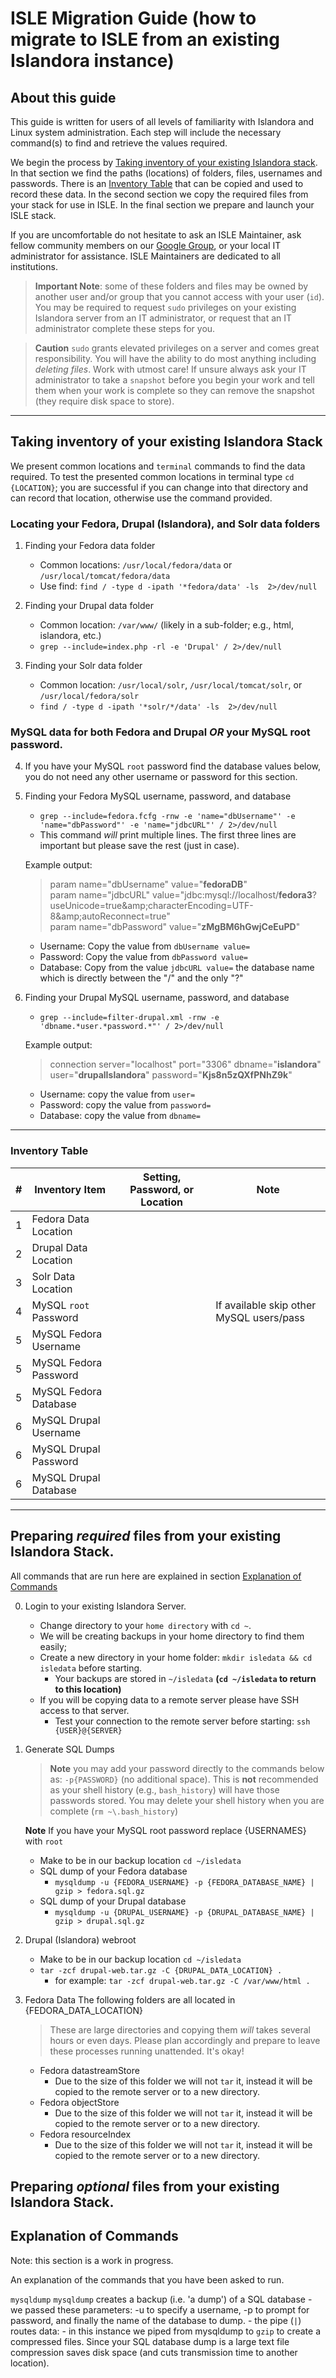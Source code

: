 

# ISLE Migration Guide (how to migrate to ISLE from an existing Islandora instance)

## About this guide
This guide is written for users of all levels of familiarity with Islandora and Linux system administration. Each step will include the necessary command(s) to find and retrieve the values required. 

We begin the process by [Taking inventory of your existing Islandora stack](#taking-inventory-of-your-existing-islandora-stack). In that section we find the paths (locations) of folders, files, usernames and passwords. There is an [Inventory Table](#inventory-table) that can be copied and used to record these data.  In the second section we copy the required files from your stack for use in ISLE. In the final section we prepare and launch your ISLE stack.

If you are uncomfortable do not hesitate to ask an ISLE Maintainer, ask fellow community members on our [Google Group](https://groups.google.com/forum/#!forum/islandora-isle), or your local IT administrator for assistance. ISLE Maintainers are dedicated to all institutions.

> **Important Note**: some of these folders and files may be owned by another user and/or group that you cannot access with your user (`id`).   You may be required to request `sudo` privileges on your existing Islandora server from an IT administrator, or request that an IT administrator complete these steps for you.  

> **Caution** `sudo` grants elevated privileges on a server and comes great responsibility.  You will have the ability to do most anything including _deleting files_. Work with utmost care! If unsure always ask your IT administrator to take a `snapshot` before you begin your work and tell them when your work is complete so they can remove the snapshot (they require disk space to store).

---

## Taking inventory of your existing Islandora Stack
We present common locations and `terminal` commands to find the data required.  To test the presented common locations in terminal type `cd {LOCATION}`; you are successful if you can change into that directory and can record that location, otherwise use the command provided.

### Locating your Fedora, Drupal (Islandora), and Solr data folders

 1. Finding your Fedora data folder
    - Common locations: `/usr/local/fedora/data` or `/usr/local/tomcat/fedora/data`  
    - Use find: `find / -type d -ipath '*fedora/data' -ls  2>/dev/null`
             
 2. Finding your Drupal data folder  
    - Common location: `/var/www/` (likely in a sub-folder; e.g., html, islandora, etc.)
    - `grep --include=index.php -rl -e 'Drupal' / 2>/dev/null`

 3. Finding your Solr data folder  
    - Common location: `/usr/local/solr`, `/usr/local/tomcat/solr`, or `/usr/local/fedora/solr`
    - `find / -type d -ipath '*solr/*/data' -ls  2>/dev/null`

### MySQL data for both Fedora and Drupal _OR_ your MySQL root password.

 4. If you have your MySQL `root` password find the database values below, you do not need any other username or password for this section.

 5. Finding your Fedora MySQL username, password, and database
    - `grep --include=fedora.fcfg -rnw -e 'name="dbUsername"' -e 'name="dbPassword"' -e 'name="jdbcURL"' / 2>/dev/null`
    - This command _will_ print multiple lines. The first three lines are important but please save the rest (just in case).

    Example output:
     > param name="dbUsername" value="**fedoraDB**"  
     > param name="jdbcURL" value="jdbc:mysql://localhost/**fedora3**?useUnicode=true&amp;amp;characterEncoding=UTF-8&amp;amp;autoReconnect=true"  
     > param name="dbPassword" value="**zMgBM6hGwjCeEuPD**"

    - Username: Copy the value from `dbUsername value=`
    - Password: Copy the value from `dbPassword value=`
    - Database: Copy from the value `jdbcURL value=` the database name which is directly between the "/" and the only "?"

 6. Finding your Drupal MySQL username, password, and database
    - `grep --include=filter-drupal.xml -rnw -e 'dbname.*user.*password.*"' / 2>/dev/null`
    
    Example output:
      > connection server="localhost" port="3306" dbname="**islandora**" user="**drupalIslandora**" password="**Kjs8n5zQXfPNhZ9k**"

    - Username: copy the value from `user=`
    - Password: copy the value from `password=`
    - Database: copy the value from `dbname=`
    


---
### Inventory Table
|#| Inventory Item | Setting, Password, or Location | Note |
|-|--|--|--|
|1| Fedora Data Location |  |
|2| Drupal Data Location |  | 
|3| Solr Data Location |  | 
|4| MySQL `root` Password |  | If available skip other MySQL users/pass
|5| MySQL Fedora Username |  |
|5| MySQL Fedora Password |  |
|5| MySQL Fedora Database |  |
|6| MySQL Drupal Username |  |
|6| MySQL Drupal Password |  |
|6| MySQL Drupal Database |  |
---

## Preparing _required_ files from your existing Islandora Stack.
All commands that are run here are explained in section [Explanation of Commands](#explanation-of-commands)

 0. Login to your existing Islandora Server. 
    - Change directory to your `home directory` with `cd ~`. 
    - We will be creating backups in your home directory to find them easily; 
    - Create a new directory in your home folder: `mkdir isledata && cd isledata` before starting.
      - Your backups are stored in `~/isledata` **(`cd ~/isledata` to return to this location)**
    - If you will be copying data to a remote server please have SSH access to that server.
      - Test your connection to the remote server before starting: `ssh {USER}@{SERVER}` 

 1. Generate SQL Dumps 
    > **Note**  you may add your password directly to the commands below as: `-p{PASSWORD}` (no additional space).
    This is **not** recommended as your shell history (e.g., `bash_history`) will have those passwords stored. You may delete your shell history when you are complete (`rm ~\.bash_history`)

    **Note** If you have your MySQL root password replace {USERNAMES} with `root`
     - Make to be in our backup location `cd ~/isledata`
     - SQL dump of your Fedora database
        - `mysqldump -u {FEDORA_USERNAME} -p {FEDORA_DATABASE_NAME} | gzip > fedora.sql.gz`
     - SQL dump of your Drupal database
        - `mysqldump -u {DRUPAL_USERNAME} -p {DRUPAL_DATABASE_NAME} | gzip > drupal.sql.gz`

 2. Drupal (Islandora) webroot
      - Make to be in our backup location `cd ~/isledata`
      - `tar -zcf drupal-web.tar.gz -C {DRUPAL_DATA_LOCATION} .`
        - for example: `tar -zcf drupal-web.tar.gz -C /var/www/html .`

 3. Fedora Data 
    The following folders are all located in {FEDORA_DATA_LOCATION}
    > These are large directories and copying them _will_ takes several hours or even days. Please plan accordingly and prepare to leave these processes running unattended. It's okay!

    - Fedora datastreamStore
        - Due to the size of this folder we will not `tar` it, instead it will be copied to the remote server or to a new directory.
    - Fedora objectStore
        - Due to the size of this folder we will not `tar` it, instead it will be copied to the remote server or to a new directory.
    - Fedora resourceIndex
        - Due to the size of this folder we will not `tar` it, instead it will be copied to the remote server or to a new directory.

## Preparing _optional_ files from your existing Islandora Stack.


<!-- ## Copying Large Folders and File
  > This section is intended for advanced users.
  - Please read http://moo.nac.uci.edu/~hjm/HOWTO_move_data.html#_executive_summary

  - If your server is local and will not be going over WAN try using `nc` combined with `tar`.
    - `nc` is short for netcat and is UDP transfer, and can achieve near line-speed.
    - http://moo.nac.uci.edu/~hjm/HOWTO_move_data.html#tarnetcat
    - You may be tempted to use this over WAN but your data will not be encrypted.

  - If your server is _remote_ use try Globus connect -->

## Explanation of Commands
Note: this section is a work in progress.

An explanation of the commands that you have been asked to run.

  `mysqldump`
    `mysqldump` creates a backup (i.e. 'a dump') of a SQL database
     - we passed these parameters: -u to specify a username, -p to prompt for password, and finally the name of the database to dump. 
     - the pipe (`|`) routes data: 
     - in this instance we piped from mysqldump to `gzip` to create a compressed files. Since your SQL database dump is a large text file compression saves disk space (and cuts transmission time to another location). 
<!--stackedit_data:
eyJoaXN0b3J5IjpbLTE5MDkzMDc5NCw1MTM4MzA3NDQsNzM1Nj
k2MjUsMjA2MDE5NjczNywxMjIwMDA0NTU0LC0yMDM3ODE2NTcz
LC0xMjgyNzgzOTU5LC0xNTY0MzkxMTU5LDYwOTQ5MDM5NSwtMT
ExMjA3MDE5NSw2MTQ3NDU5OTksODM0MjQzMzQ5XX0=
-->